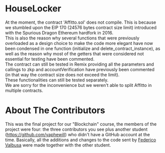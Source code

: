 # HouseLocker
At the moment, the contract 'Affitto.sol' does not compile. This is because we stumbled upon the EIP 170 (24576 bytes contract 
size limit) introduced with the Spurious Dragon Ethereum hardfork in 2016. <br> 
This is also the reason why several functions that were previously overloaded as a design choice to make the code more elegant have 
now been condensed in one function (initialize and delete_contract_instance), as well as the reason why most of the getters that were
considered not essential for testing have been commented. <br>
The contract can still be tested in Remix providing all the parameters and callings to zkp and accountVerification have previously been 
commented (in that way the contract size does not exceed the limit). <br>
These functionalities can still be tested separately. <br>
We are sorry for the inconvenience but we weren't able to split Affitto in multiple contracts.
# About The Contributors
This was the final project for our "Blockchain" course, the members of the project were four: the three contributors you see plus another 
student (https://github.com/yaphewill) who didn't have a GitHub account at the time. Basically, all the additions and changes to the code sent 
by [Federico Valbusa](https://github.com/FedericoValbusa) were made together with the other student.
